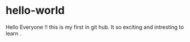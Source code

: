# hello-world
Hello Everyone !! this is my first in git hub.
It so exciting and intresting to learn .
